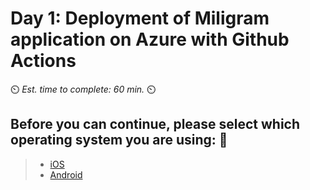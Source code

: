 # Day 1: Deployment of Miligram application on Azure with Github Actions

⏲️ _Est. time to complete: 60 min._ ⏲️

## Before you can continue, please select which operating system you are using: 📱

> - [iOS](./DE_README_IOS.md)
> - [Android](./DE_README_ANDROID.md)
